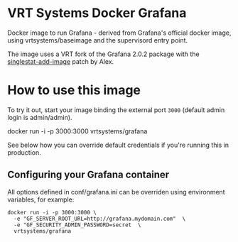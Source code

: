 # VRT Systems Docker Grafana

Docker image to run Grafana - derived from Grafana's official docker image, using vrtsystems/baseimage and the supervisord entry point.

The image uses a VRT fork of the Grafana 2.0.2 package with the
[singlestat-add-image](https://github.com/vrtsystems/grafana/commit/804d7e95cf5e107dbf14ee09242fdf99a4281ae3) patch by Alex.

# How to use this image

To try it out, start your image binding the external port `3000` (default admin login is admin/admin).

   docker run -i -p 3000:3000 vrtsystems/grafana

See below how you can override default credentials if you're running this in production.


## Configuring your Grafana container

All options defined in conf/grafana.ini can be overriden using environment variables, for example:

```
docker run -i -p 3000:3000 \
  -e "GF_SERVER_ROOT_URL=http://grafana.mydomain.com"  \
  -e "GF_SECURITY_ADMIN_PASSWORD=secret  \
  vrtsystems/grafana
```


